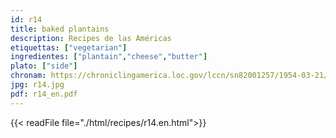 ```yaml
---
id: r14
title: baked plantains
description: Recipes de las Américas
etiquettas: ["vegetarian"]
ingredientes: ["plantain","cheese","butter"]
plato: ["side"]
chronam: https://chroniclingamerica.loc.gov/lccn/sn82001257/1954-03-21/ed-1/seq-5/
jpg: r14.jpg
pdf: r14_en.pdf
---
```


{{< readFile file="./html/recipes/r14.en.html">}}